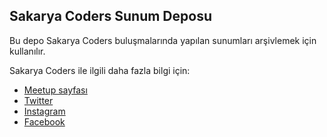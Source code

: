 ## Sakarya Coders Sunum Deposu
Bu depo Sakarya Coders buluşmalarında yapılan sunumları arşivlemek için kullanılır. 

Sakarya Coders ile ilgili daha fazla bilgi için:

* [Meetup sayfası](https://meetup.com/sakarya-coders)
* [Twitter](https://twitter.com/sakaryacoders)
* [Instagram](https://instagram.com/sakaryacoders)
* [Facebook](https://facebook.com/sakaryacoders)

